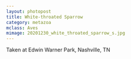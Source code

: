 ```yaml
---
layout: photopost
title: White-throated Sparrow
category: metazoa
mclass: Aves
mimage: 20201230_white_throated_sparrow_s.jpg
---
```


Taken at Edwin Warner Park, Nashville, TN

